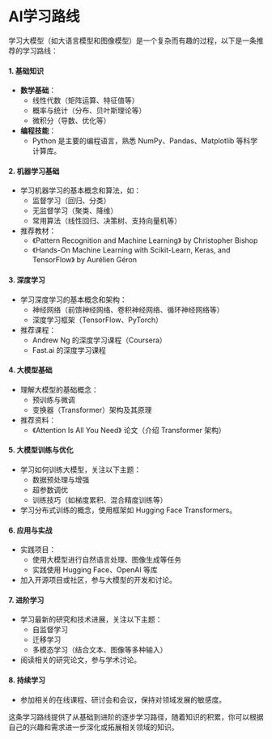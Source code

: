 # AI学习路线

学习大模型（如大语言模型和图像模型）是一个复杂而有趣的过程，以下是一条推荐的学习路线：

#### 1. **基础知识**

* **数学基础**：
  * 线性代数（矩阵运算、特征值等）
  * 概率与统计（分布、贝叶斯理论等）
  * 微积分（导数、优化等）
* **编程技能**：
  * Python 是主要的编程语言，熟悉 NumPy、Pandas、Matplotlib 等科学计算库。

#### 2. **机器学习基础**

* 学习机器学习的基本概念和算法，如：
  * 监督学习（回归、分类）
  * 无监督学习（聚类、降维）
  * 常用算法（线性回归、决策树、支持向量机等）
* 推荐教材：
  * 《Pattern Recognition and Machine Learning》 by Christopher Bishop
  * 《Hands-On Machine Learning with Scikit-Learn, Keras, and TensorFlow》 by Aurélien Géron

#### 3. **深度学习**

* 学习深度学习的基本概念和架构：
  * 神经网络（前馈神经网络、卷积神经网络、循环神经网络等）
  * 深度学习框架（TensorFlow、PyTorch）
* 推荐课程：
  * Andrew Ng 的深度学习课程（Coursera）
  * Fast.ai 的深度学习课程

#### 4. **大模型基础**

* 理解大模型的基础概念：
  * 预训练与微调
  * 变换器（Transformer）架构及其原理
* 推荐资料：
  * 《Attention Is All You Need》 论文（介绍 Transformer 架构）

#### 5. **大模型训练与优化**

* 学习如何训练大模型，关注以下主题：
  * 数据预处理与增强
  * 超参数调优
  * 训练技巧（如梯度累积、混合精度训练等）
* 学习分布式训练的概念，使用框架如 Hugging Face Transformers。

#### 6. **应用与实战**

* 实践项目：
  * 使用大模型进行自然语言处理、图像生成等任务
  * 实践使用 Hugging Face、OpenAI 等库
* 加入开源项目或社区，参与大模型的开发和讨论。

#### 7. **进阶学习**

* 学习最新的研究和技术进展，关注以下主题：
  * 自监督学习
  * 迁移学习
  * 多模态学习（结合文本、图像等多种输入）
* 阅读相关的研究论文，参与学术讨论。

#### 8. **持续学习**

* 参加相关的在线课程、研讨会和会议，保持对领域发展的敏感度。

这条学习路线提供了从基础到进阶的逐步学习路径，随着知识的积累，你可以根据自己的兴趣和需求进一步深化或拓展相关领域的知识。
